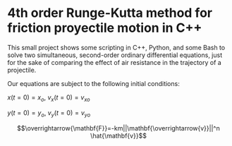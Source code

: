 # 4th order Runge-Kutta method for friction proyectile motion in C++
This small project shows some scripting in C++, Python, and some Bash to solve two simultaneous, second-order ordinary differential equations, just for the sake of comparing the effect of air resistance in the trajectory of a projectile.

Our equations are subject to the following initial conditions:

$x(t=0)=x_{o}$,
$v_{x}(t=0)=v_{xo}$

$y(t=0)=y_{o}$,
$v_{y}(t=0)=v_{yo}$

$$\overrightarrow{\mathbf{F}}=-km||\mathbf{\overrightarrow{v}}||^n \hat{\mathbf{v}}$$
